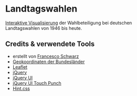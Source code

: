 Landtagswahlen
==============

[Interaktive Visualisierung](http://isellsoap.github.com/landtagswahlen/) der Wahlbeteiligung bei deutschen Landtagswahlen von 1946 bis heute.

## Credits & verwendete Tools

* erstellt von [Francesco Schwarz](https://twitter.com/isellsoap)
* [Geokoordinaten der Bundesländer](https://github.com/isellsoap/deutschlandGeoJSON)
* [Leaflet](http://leafletjs.com/)
* [jQuery](http://jquery.com/)
* [jQuery UI](http://jqueryui.com/)
* [jQuery UI Touch Punch](https://github.com/furf/jquery-ui-touch-punch)
* [Hint.css](https://github.com/chinchang/hint.css)